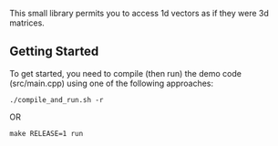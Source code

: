 This small library permits you to access 1d vectors as if they were 3d matrices.

## Getting Started

To get started, you need to compile (then run) the demo code (src/main.cpp) using one of the following approaches:

```shell
./compile_and_run.sh -r
```

OR

```shell
make RELEASE=1 run
```
